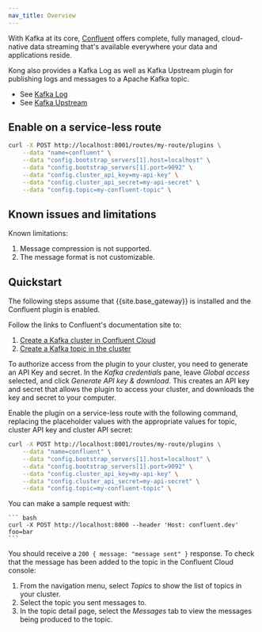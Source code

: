 ```yaml
---
nav_title: Overview
---
```


With Kafka at its core, [Confluent](https://confluent.io) offers complete, fully managed, cloud-native data streaming that's available everywhere your data and applications reside.

<!-- I modified this a bit to point to Apacha  Kafka installations -->
Kong also provides a Kafka Log as well as Kafka Upstream plugin for publishing logs and messages to a Apache Kafka topic.

* See [Kafka Log](/hub/kong-inc/kafka-log/)
* See [Kafka Upstream](/hub/kong-inc/kafka-upstream/)

## Enable on a service-less route

```bash
curl -X POST http://localhost:8001/routes/my-route/plugins \
    --data "name=confluent" \
    --data "config.bootstrap_servers[1].host=localhost" \
    --data "config.bootstrap_servers[1].port=9092" \
    --data "config.cluster_api_key=my-api-key" \
    --data "config.cluster_api_secret=my-api-secret" \
    --data "config.topic=my-confluent-topic" \
```

## Known issues and limitations

Known limitations:

1. Message compression is not supported.
2. The message format is not customizable.

## Quickstart

The following steps assume that {{site.base_gateway}} is installed and the Confluent plugin is enabled.

Follow the links to Confluent's documentation site to:
1. [Create a Kafka cluster in Confluent Cloud](https://docs.confluent.io/cloud/current/get-started/index.html#step-1-create-a-ak-cluster-in-ccloud)
2. [Create a Kafka topic in the cluster](https://docs.confluent.io/cloud/current/get-started/index.html#step-2-create-a-ak-topic)

To authorize access from the plugin to your cluster, you need to generate an API Key and secret.
In the *Kafka credentials* pane, leave *Global access* selected, and click *Generate API key & download*. This creates an API key and secret that allows the plugin to access your cluster, and downloads the key and secret to your computer.

Enable the plugin on a service-less route with the following command, replacing the placeholder values with the appropriate values for topic, cluster API key and cluster API secret:

```bash
curl -X POST http://localhost:8001/routes/my-route/plugins \
    --data "name=confluent" \
    --data "config.bootstrap_servers[1].host=localhost" \
    --data "config.bootstrap_servers[1].port=9092" \
    --data "config.cluster_api_key=my-api-key" \
    --data "config.cluster_api_secret=my-api-secret" \
    --data "config.topic=my-confluent-topic" \
```

You can make a sample request with:

    ``` bash
    curl -X POST http://localhost:8000 --header 'Host: confluent.dev' foo=bar
    ```

You should receive a `200 { message: "message sent" }` response.
To check that the message has been added to the topic in the Confluent Cloud console:
1. From the navigation menu, select *Topics* to show the list of topics in your cluster.
2. Select the topic you sent messages to.
3. In the topic detail page, select the *Messages* tab to view the messages being produced to the topic.
